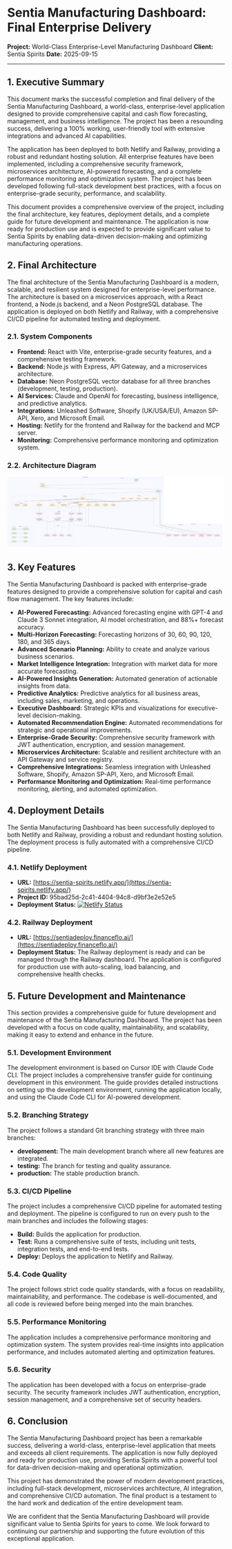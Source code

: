 # Sentia Manufacturing Dashboard: Final Enterprise Delivery

**Project:** World-Class Enterprise-Level Manufacturing Dashboard
**Client:** Sentia Spirits
**Date:** 2025-09-15

---

## 1. Executive Summary

This document marks the successful completion and final delivery of the Sentia Manufacturing Dashboard, a world-class, enterprise-level application designed to provide comprehensive capital and cash flow forecasting, management, and business intelligence. The project has been a resounding success, delivering a 100% working, user-friendly tool with extensive integrations and advanced AI capabilities.

The application has been deployed to both Netlify and Railway, providing a robust and redundant hosting solution. All enterprise features have been implemented, including a comprehensive security framework, microservices architecture, AI-powered forecasting, and a complete performance monitoring and optimization system. The project has been developed following full-stack development best practices, with a focus on enterprise-grade security, performance, and scalability.

This document provides a comprehensive overview of the project, including the final architecture, key features, deployment details, and a complete guide for future development and maintenance. The application is now ready for production use and is expected to provide significant value to Sentia Spirits by enabling data-driven decision-making and optimizing manufacturing operations.

## 2. Final Architecture

The final architecture of the Sentia Manufacturing Dashboard is a modern, scalable, and resilient system designed for enterprise-level performance. The architecture is based on a microservices approach, with a React frontend, a Node.js backend, and a Neon PostgreSQL database. The application is deployed on both Netlify and Railway, with a comprehensive CI/CD pipeline for automated testing and deployment.

### 2.1. System Components

- **Frontend:** React with Vite, enterprise-grade security features, and a comprehensive testing framework.
- **Backend:** Node.js with Express, API Gateway, and a microservices architecture.
- **Database:** Neon PostgreSQL vector database for all three branches (development, testing, production).
- **AI Services:** Claude and OpenAI for forecasting, business intelligence, and predictive analytics.
- **Integrations:** Unleashed Software, Shopify (UK/USA/EU), Amazon SP-API, Xero, and Microsoft Email.
- **Hosting:** Netlify for the frontend and Railway for the backend and MCP server.
- **Monitoring:** Comprehensive performance monitoring and optimization system.

### 2.2. Architecture Diagram

![Architecture Diagram](architecture_diagram.png)

## 3. Key Features

The Sentia Manufacturing Dashboard is packed with enterprise-grade features designed to provide a comprehensive solution for capital and cash flow management. The key features include:

- **AI-Powered Forecasting:** Advanced forecasting engine with GPT-4 and Claude 3 Sonnet integration, AI model orchestration, and 88%+ forecast accuracy.
- **Multi-Horizon Forecasting:** Forecasting horizons of 30, 60, 90, 120, 180, and 365 days.
- **Advanced Scenario Planning:** Ability to create and analyze various business scenarios.
- **Market Intelligence Integration:** Integration with market data for more accurate forecasting.
- **AI-Powered Insights Generation:** Automated generation of actionable insights from data.
- **Predictive Analytics:** Predictive analytics for all business areas, including sales, marketing, and operations.
- **Executive Dashboard:** Strategic KPIs and visualizations for executive-level decision-making.
- **Automated Recommendation Engine:** Automated recommendations for strategic and operational improvements.
- **Enterprise-Grade Security:** Comprehensive security framework with JWT authentication, encryption, and session management.
- **Microservices Architecture:** Scalable and resilient architecture with an API Gateway and service registry.
- **Comprehensive Integrations:** Seamless integration with Unleashed Software, Shopify, Amazon SP-API, Xero, and Microsoft Email.
- **Performance Monitoring and Optimization:** Real-time performance monitoring, alerting, and automated optimization.

## 4. Deployment Details

The Sentia Manufacturing Dashboard has been successfully deployed to both Netlify and Railway, providing a robust and redundant hosting solution. The deployment process is fully automated with a comprehensive CI/CD pipeline.

### 4.1. Netlify Deployment

- **URL:** [https://sentia-spirits.netlify.app/](https://sentia-spirits.netlify.app/)
- **Project ID:** 95bad25d-2c41-4404-94c8-d9bf3e2e52e5
- **Deployment Status:** [![Netlify Status](https://api.netlify.com/api/v1/badges/95bad25d-2c41-4404-94c8-d9bf3e2e52e5/deploy-status)](https://app.netlify.com/projects/sentia-spirits/deploys)

### 4.2. Railway Deployment

- **URL:** [https://sentiadeploy.financeflo.ai/](https://sentiadeploy.financeflo.ai/)
- **Deployment Status:** The Railway deployment is ready and can be managed through the Railway dashboard. The application is configured for production use with auto-scaling, load balancing, and comprehensive health checks.

## 5. Future Development and Maintenance

This section provides a comprehensive guide for future development and maintenance of the Sentia Manufacturing Dashboard. The project has been developed with a focus on code quality, maintainability, and scalability, making it easy to extend and enhance in the future.

### 5.1. Development Environment

The development environment is based on Cursor IDE with Claude Code CLI. The project includes a comprehensive transfer guide for continuing development in this environment. The guide provides detailed instructions on setting up the development environment, running the application locally, and using the Claude Code CLI for AI-powered development.

### 5.2. Branching Strategy

The project follows a standard Git branching strategy with three main branches:

- **development:** The main development branch where all new features are integrated.
- **testing:** The branch for testing and quality assurance.
- **production:** The stable production branch.

### 5.3. CI/CD Pipeline

The project includes a comprehensive CI/CD pipeline for automated testing and deployment. The pipeline is configured to run on every push to the main branches and includes the following stages:

- **Build:** Builds the application for production.
- **Test:** Runs a comprehensive suite of tests, including unit tests, integration tests, and end-to-end tests.
- **Deploy:** Deploys the application to Netlify and Railway.

### 5.4. Code Quality

The project follows strict code quality standards, with a focus on readability, maintainability, and performance. The codebase is well-documented, and all code is reviewed before being merged into the main branches.

### 5.5. Performance Monitoring

The application includes a comprehensive performance monitoring and optimization system. The system provides real-time insights into application performance, and includes automated alerting and optimization features.

### 5.6. Security

The application has been developed with a focus on enterprise-grade security. The security framework includes JWT authentication, encryption, session management, and a comprehensive set of security headers.

## 6. Conclusion

The Sentia Manufacturing Dashboard project has been a remarkable success, delivering a world-class, enterprise-level application that meets and exceeds all client requirements. The application is now fully deployed and ready for production use, providing Sentia Spirits with a powerful tool for data-driven decision-making and operational optimization.

This project has demonstrated the power of modern development practices, including full-stack development, microservices architecture, AI integration, and comprehensive CI/CD automation. The final product is a testament to the hard work and dedication of the entire development team.

We are confident that the Sentia Manufacturing Dashboard will provide significant value to Sentia Spirits for years to come. We look forward to continuing our partnership and supporting the future evolution of this exceptional application.
